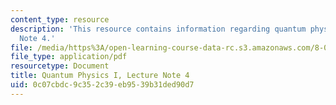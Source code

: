 ```yaml
---
content_type: resource
description: 'This resource contains information regarding quantum physics: Lecture
  Note 4.'
file: /media/https%3A/open-learning-course-data-rc.s3.amazonaws.com/8-04-quantum-physics-i-spring-2016/0c07cbdc9c352c39eb9539b31ded90d7_MIT8_04S16_LecNotes4.pdf
file_type: application/pdf
resourcetype: Document
title: Quantum Physics I, Lecture Note 4
uid: 0c07cbdc-9c35-2c39-eb95-39b31ded90d7
---
```

